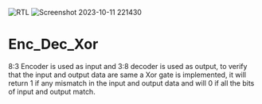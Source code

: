 ![RTL](https://github.com/nishit0072e/Enc_Dec_Xor/assets/65007263/091a41e0-50aa-4f63-ad2e-d38f079b16e7)
![Screenshot 2023-10-11 221430](https://github.com/nishit0072e/Enc_Dec_Xor/assets/65007263/782234d5-fb02-46ad-b883-7ffcf1bd304a)
# Enc_Dec_Xor
8:3 Encoder is used as input and  3:8 decoder is used as output, to verify that the input and output data are same a Xor gate is implemented, it will return 1 if any mismatch in the input and output data and will 0 if all the bits of input and output match.
